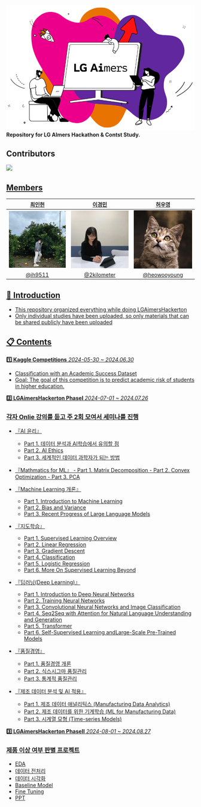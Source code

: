 ![LG AImers Hackathon](https://github.com/heowooyoung/LGAimersHackerton/blob/gh-pages/images/LG_image.jpg)   
**Repository for LG AImers Hackathon & Contst Study.** 

## Contributors
<a href="https://github.com/heowooyoung/LGAimersHackerton/graphs/contributors">
  <img src="https://contrib.rocks/image?repo=heowooyoung/LGAimersHackerton" />

## Members
| 최인헌 | 이경민 | 허우영 |
|:----------:|:----------:|:----------:|
| <img width="160px" src="https://github.com/heowooyoung/LGAimersHackerton/blob/gh-pages/images/ihc.jpg" /> | <img width="160px" src=https://github.com/heowooyoung/LGAimersHackerton/blob/gh-pages/images/lkm.jpg /> | <img width="160px" src=https://github.com/heowooyoung/LGAimersHackerton/blob/gh-pages/images/hwy.jpg />
| [@ih9511](https://github.com/2kilometer) | [@2kilometer](https://github.com/2kilometer) | [@heowooyoung](https://github.com/heowooyoung)


<!--<div align="left">
    <h2>🛠️ Tech Stacks</h2>
    <div>
        <img src="https://img.shields.io/badge/python-3776AB?style=flat&logo=python&logoColor=white"/>
        <img src="https://img.shields.io/badge/MySQL-4479A1?style=flat&logo=MySQL&logoColor=white"/>
        <img src="https://img.shields.io/badge/Selenium-43B02A?style=flat&logo=Selenium&logoColor=white"/>
        <img src="https://img.shields.io/badge/VisualStudioCode-007ACC?style=flat&logo=VisualStudioCode&logoColor=white"/>
        <br/>
        <img src="https://img.shields.io/badge/Discord-5865F2?style=flat&logo=Discord&logoColor=white">
        <img src="https://img.shields.io/badge/Github-181717?style=flat&logo=Github&logoColor=white">
        <img src="https://img.shields.io/badge/Streamlit-FF4B4B?style=flat&logo=Streamlit&logoColor=white"/>
    </div>
</div>
<br><br>-->

## 👋 Introduction
   * This repository organized everything while doing LGAimersHackerton
   * Only individual studies have been uploaded, so only materials that can be shared publicly have been uploaded

## 📋 Contents
**1️⃣ Kaggle Competitions** *2024-05-30 ~ 2024.06.30*
   * Classification with an Academic Success Dataset
   * Goal: The goal of this competition is to predict academic risk of students in higher education.

**2️⃣ LGAimersHackerton PhaseⅠ** *2024-07-01 ~ 2024.07.26*
   ### 각자 Onlie 강의를 듣고 주 2회 모여서 세미나를 진행 
   * 『AI 윤리』
     - Part 1. 데이터 분석과 AI학습에서 유의할 점
     - Part 2. AI Ethics
     - Part 3. 세계적인 데이터 과학자가 되는 방법
    
   * 『Mathmatics for ML』
    - Part 1. Matrix Decomposition
    - Part 2. Convex Optimization
    - Part 3. PCA

   * 『Machine Learning 개론』
     - Part 1. Introduction to Machine Learning
     - Part 2. Bias and Variance
     - Part 3. Recent Progress of Large Language Models

   * 『지도학습』 
     - Part 1. Supervised Learning Overview
     - Part 2. Linear Regression
     - Part 3. Gradient Descent
     - Part 4. Classification
     - Part 5. Logistic Regression
     - Part 6. More On Supervised Learning Beyond

   * 『딥러닝(Deep Learning)』 
     - Part 1. Introduction to Deep Neural Networks
     - Part 2. Training Neural Networks
     - Part 3. Convolutional Neural Networks and Image Classification
     - Part 4. Seq2Seq with Attention for Natural Language Understanding and Generation
     - Part 5. Transformer
     - Part 6. Self-Supervised Learning andLarge-Scale Pre-Trained Models

   * 『품질경영』 
     - Part 1. 품질경영 개론
     - Part 2. 식스시그마 품질관리
     - Part 3. 통계적 품질관리

   * 『제조 데이터 분석 및 AI 적용』 
     - Part 1. 제조 데이터 애널리틱스 (Manufacturing Data Analytics)
     - Part 2. 제조 데이터를 위한 기계학습 (ML for Manufacturing Data)
     - Part 3. 시계열 모형 (Time-series Models)

**3️⃣ LGAimersHackerton PhaseⅡ** *2024-08-01 ~ 2024.08.27*
  ### 제품 이상 여부 판별 프로젝트 
   * EDA
   * 데이터 전처리
   * 데이터 시각화
   * Baseline Model
   * Fine Tuning
   * PPT

